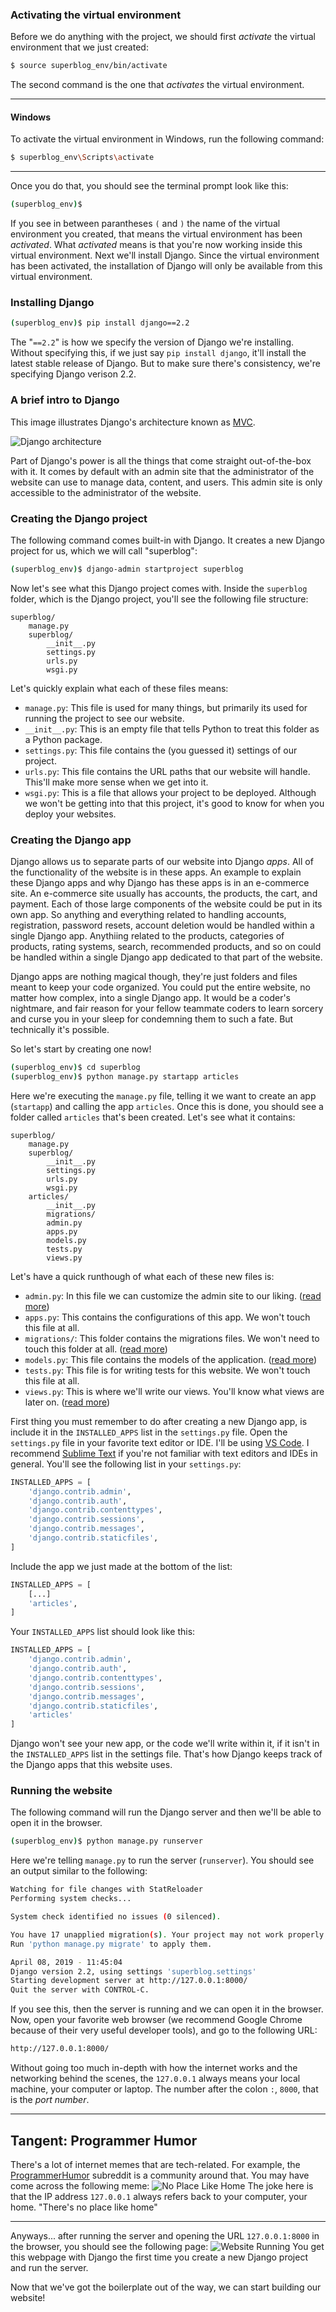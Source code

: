 ### Activating the virtual environment

Before we do anything with the project, we should first _activate_ the virtual environment that we just created:

```bash
$ source superblog_env/bin/activate
```

The second command is the one that _activates_ the virtual environment.

---

#### Windows

To activate the virtual environment in Windows, run the following command:

```bash
$ superblog_env\Scripts\activate
```

---

Once you do that, you should see the terminal prompt look like this:

```bash
(superblog_env)$
```

If you see in between parantheses `(` and `)` the name of the virtual environment you created, that means the virtual environment has been _activated_. What _activated_ means is that you're now working inside this virtual environment. Next we'll install Django. Since the virtual environment has been activated, the installation of Django will only be available from this virtual environment.

### Installing Django

```bash
(superblog_env)$ pip install django==2.2
```

The "`==2.2`" is how we specify the version of Django we're installing. Without specifying this, if we just say `pip install django`, it'll install the latest stable release of Django. But to make sure there's consistency, we're specifying Django verison 2.2.

### A brief intro to Django

This image illustrates Django's architecture known as [MVC](https://en.wikipedia.org/wiki/Model%E2%80%93view%E2%80%93controller).

![Django architecture](https://i.imgur.com/KzO9oIA.png)

Part of Django's power is all the things that come straight out-of-the-box with it. It comes by default with an admin site that the administrator of the website can use to manage data, content, and users. This admin site is only accessible to the administrator of the website.

### Creating the Django project

The following command comes built-in with Django. It creates a new Django project for us, which we will call "superblog":

```bash
(superblog_env)$ django-admin startproject superblog
```

Now let's see what this Django project comes with. Inside the `superblog` folder, which is the Django project, you'll see the following file structure:

```
superblog/
    manage.py
    superblog/
        __init__.py
        settings.py
        urls.py
        wsgi.py
```

Let's quickly explain what each of these files means:

- `manage.py`: This file is used for many things, but primarily its used for running the project to see our website.
- `__init__.py`: This is an empty file that tells Python to treat this folder as a Python package.
- `settings.py`: This file contains the (you guessed it) settings of our project.
- `urls.py`: This file contains the URL paths that our website will handle. This'll make more sense when we get into it.
- `wsgi.py`: This is a file that allows your project to be deployed. Although we won't be getting into that this project, it's good to know for when you deploy your websites.

### Creating the Django app

Django allows us to separate parts of our website into Django _apps_. All of the functionality of the website is in these apps. An example to explain these Django apps and why Django has these apps is in an e-commerce site. An e-commerce site usually has accounts, the products, the cart, and payment. Each of those large components of the website could be put in its own app. So anything and everything related to handling accounts, registration, password resets, account deletion would be handled within a single Django app. Anythiing related to the products, categories of products, rating systems, search, recommended products, and so on could be handled within a single Django app dedicated to that part of the website.

Django apps are nothing magical though, they're just folders and files meant to keep your code organized. You could put the entire website, no matter how complex, into a single Django app. It would be a coder's nightmare, and fair reason for your fellow teammate coders to learn sorcery and curse you in your sleep for condemning them to such a fate. But technically it's possible.

So let's start by creating one now!

```bash
(superblog_env)$ cd superblog
(superblog_env)$ python manage.py startapp articles
```

Here we're executing the `manage.py` file, telling it we want to create an app (`startapp`) and calling the app `articles`.
Once this is done, you should see a folder called `articles` that's been created. Let's see what it contains:

```
superblog/
    manage.py
    superblog/
        __init__.py
        settings.py
        urls.py
        wsgi.py
    articles/
        __init__.py
        migrations/
        admin.py
        apps.py
        models.py
        tests.py
        views.py
```

Let's have a quick runthough of what each of these new files is:

- `admin.py`: In this file we can customize the admin site to our liking. ([read more](https://docs.djangoproject.com/en/2.2/ref/contrib/admin/))
- `apps.py`: This contains the configurations of this app. We won't touch this file at all.
- `migrations/`: This folder contains the migrations files. We won't need to touch this folder at all. ([read more](https://docs.djangoproject.com/en/2.2/topics/migrations/))
- `models.py`: This file contains the models of the application. ([read more](https://docs.djangoproject.com/en/2.2/topics/db/models/))
- `tests.py`: This file is for writing tests for this website. We won't touch this file at all.
- `views.py`: This is where we'll write our views. You'll know what views are later on. ([read more](https://docs.djangoproject.com/en/2.2/topics/http/views/))

First thing you must remember to do after creating a new Django app, is include it in the `INSTALLED_APPS` list in the `settings.py` file. Open the `settings.py` file in your favorite text editor or IDE. I'll be using [VS Code](https://code.visualstudio.com/download). I recommend [Sublime Text](https://www.sublimetext.com/3) if you're not familiar with text editors and IDEs in general. You'll see the following list in your `settings.py`:

```python
INSTALLED_APPS = [
    'django.contrib.admin',
    'django.contrib.auth',
    'django.contrib.contenttypes',
    'django.contrib.sessions',
    'django.contrib.messages',
    'django.contrib.staticfiles',
]
```

Include the app we just made at the bottom of the list:

```python
INSTALLED_APPS = [
    [...]
    'articles',
]
```

Your `INSTALLED_APPS` list should look like this:

```python
INSTALLED_APPS = [
    'django.contrib.admin',
    'django.contrib.auth',
    'django.contrib.contenttypes',
    'django.contrib.sessions',
    'django.contrib.messages',
    'django.contrib.staticfiles',
    'articles'
]
```

Django won't see your new app, or the code we'll write within it, if it isn't in the `INSTALLED_APPS` list in the settings file. That's how Django keeps track of the Django apps that this website uses.

### Running the website

The following command will run the Django server and then we'll be able to open it in the browser.

```bash
(superblog_env)$ python manage.py runserver
```

Here we're telling `manage.py` to run the server (`runserver`). You should see an output similar to the following:

```bash
Watching for file changes with StatReloader
Performing system checks...

System check identified no issues (0 silenced).

You have 17 unapplied migration(s). Your project may not work properly until you apply the migrations for app(s): admin, auth, contenttypes, sessions.
Run 'python manage.py migrate' to apply them.

April 08, 2019 - 11:45:04
Django version 2.2, using settings 'superblog.settings'
Starting development server at http://127.0.0.1:8000/
Quit the server with CONTROL-C.
```

If you see this, then the server is running and we can open it in the browser. Now, open your favorite web browser (we recommend Google Chrome because of their very useful developer tools), and go to the following URL:

```bash
http://127.0.0.1:8000/
```

Without going too much in-depth with how the internet works and the networking behind the scenes, the `127.0.0.1` always means your local machine, your computer or laptop. The number after the colon `:`, `8000`, that is the _port number_.

---

## Tangent: Programmer Humor

There's a lot of internet memes that are tech-related. For example, the [ProgrammerHumor](https://www.reddit.com/r/ProgrammerHumor/) subreddit is a community around that. You may have come across the following meme:
![No Place Like Home](https://i.imgur.com/XbG6gSA.jpg?1)
The joke here is that the IP address `127.0.0.1` always refers back to your computer, your home.
"There's no place like home"

---

Anyways... after running the server and opening the URL `127.0.0.1:8000` in the browser, you should see the following page:
![Website Running](https://i.imgur.com/UCHDKiO.png)
You get this webpage with Django the first time you create a new Django project and run the server.

Now that we've got the boilerplate out of the way, we can start building our website!
